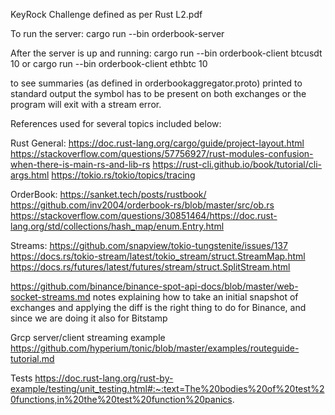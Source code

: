 KeyRock Challenge defined as per Rust L2.pdf

To run the server:
cargo run --bin orderbook-server

After the server is up and running:
cargo run --bin orderbook-client btcusdt 10
or 
cargo run --bin orderbook-client ethbtc 10

to see summaries (as defined in orderbookaggregator.proto) printed to standard output
the symbol has to be present on both exchanges or the program will exit with a stream error.

References used for several topics included below:

Rust General:
https://doc.rust-lang.org/cargo/guide/project-layout.html
https://stackoverflow.com/questions/57756927/rust-modules-confusion-when-there-is-main-rs-and-lib-rs
https://rust-cli.github.io/book/tutorial/cli-args.html
https://tokio.rs/tokio/topics/tracing

OrderBook:
https://sanket.tech/posts/rustbook/
https://github.com/inv2004/orderbook-rs/blob/master/src/ob.rs
https://stackoverflow.com/questions/30851464/https://doc.rust-lang.org/std/collections/hash_map/enum.Entry.html

Streams:
https://github.com/snapview/tokio-tungstenite/issues/137
https://docs.rs/tokio-stream/latest/tokio_stream/struct.StreamMap.html
https://docs.rs/futures/latest/futures/stream/struct.SplitStream.html

https://github.com/binance/binance-spot-api-docs/blob/master/web-socket-streams.md
notes explaining how to take an initial snapshot of exchanges and applying the diff is the right thing to do for Binance, and since we are doing it also for Bitstamp

Grcp server/client streaming example
https://github.com/hyperium/tonic/blob/master/examples/routeguide-tutorial.md

Tests
https://doc.rust-lang.org/rust-by-example/testing/unit_testing.html#:~:text=The%20bodies%20of%20test%20functions,in%20the%20test%20function%20panics.